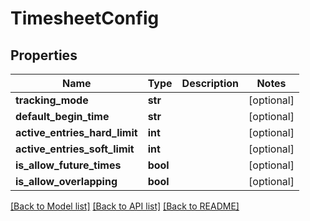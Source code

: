 # TimesheetConfig

## Properties
Name | Type | Description | Notes
------------ | ------------- | ------------- | -------------
**tracking_mode** | **str** |  | [optional] 
**default_begin_time** | **str** |  | [optional] 
**active_entries_hard_limit** | **int** |  | [optional] 
**active_entries_soft_limit** | **int** |  | [optional] 
**is_allow_future_times** | **bool** |  | [optional] 
**is_allow_overlapping** | **bool** |  | [optional] 

[[Back to Model list]](../README.md#documentation-for-models) [[Back to API list]](../README.md#documentation-for-api-endpoints) [[Back to README]](../README.md)

